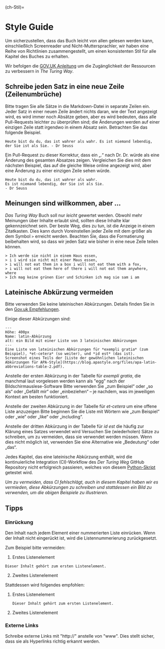 (ch-Stil)=
# Style Guide

Um sicherzustellen, dass das Buch leicht von allen gelesen werden kann, einschließlich Screenreader und Nicht-Muttersprachler, wir haben eine Reihe von Richtlinien zusammengestellt, um einen konsistenten Stil für alle Kapitel des Buches zu erhalten.

Wir befolgen die [GOV.UK Anleitung](https://www.gov.uk/guidance/content-design/writing-for-gov-uk) um die Zugänglichkeit der Ressourcen zu verbessern in _The Turing Way_.

## Schreibe jeden Satz in eine neue Zeile (Zeilenumbrüche)

Bitte tragen Sie alle Sätze in die Markdown-Datei in separate Zeilen ein. Jeder Satz in einer neuen Zeile ändert nichts daran, wie der Text angezeigt wird, es wird immer noch Absätze geben, aber es wird bedeuten, dass alle Pull-Requests leichter zu überprüfen sind; die Änderungen werden auf einer einzigen Zeile statt irgendwo in einem Absatz sein. Betrachten Sie das folgende Beispiel.

 ```
Heute bist du du, das ist wahrer als wahr. Es ist niemand lebendig, der Sie ist als Sie. - Dr Seuss
```

Ein Pull-Request zu dieser Korrektur, dass ein „.“ nach Dr. Dr. würde als eine Änderung des gesamten Absatzes zeigen. Vergleichen Sie dies mit dem nächsten Beispiel, das auf die gleiche Weise online angezeigt wird, aber eine Änderung zu einer einzigen Zeile sehen würde.

 ```
Heute bist du du, das ist wahrer als wahr.
Es ist niemand lebendig, der Sie ist als Sie.
- Dr Seuss
```

## Meinungen sind willkommen, aber ...

_Das Turing Way_ Buch soll nur *leicht* gewertet werden. Obwohl mehr Meinungen über Inhalte erlaubt sind, sollten diese Inhalte klar gekennzeichnet sein. Der beste Weg, dies zu tun, ist die Anzeige in einem Zitatkasten. Dies kann durch Voreinstellen jeder Zeile mit dem größer als dem Symbol `>` erreicht werden. Beachten Sie, dass die Formatierung beibehalten wird, so dass wir jeden Satz wie bisher in eine neue Zeile teilen können.

```
> Ich werde sie nicht in einem Haus essen,
> i i wird sie nicht mit einer Maus essen,
> i will not eat them in a box i will not eat them with a fox,
> i will not eat them here of there i will not eat them anywhere, where
> Ich mag keine grünen Eier und Schinken ich mag sie sam i am
```

## Lateinische Abkürzung vermeiden

Bitte verwenden Sie keine lateinischen Abkürzungen. Details finden Sie in den [Gov.uk Empfehlungen](https://www.gov.uk/guidance/style-guide/a-to-z-of-gov-uk-style).

Einige dieser Abkürzungen sind:

```{figure} ../figures/latin-abbreviation.png
---
Höhe: 400px
Name: latin-Abkürzung
alt: ein Bild mit einer Liste von 3 lateinischen Abkürzungen
---
Eine Liste von lateinischen Abkürzungen für *exempli gratia* (zum Beispiel), *et-cetera* (so weiter), und *id est* (das ist).
Screenshot eines Teils der [Liste der gewöhnlichen lateinischen Abkürzungen für APA-Style](https://blog.apastyle.org/files/apa-latin-abbreviations-table-2.pdf).
```

Anstelle der ersten Abkürzung in der Tabelle für *exempli gratia*, die manchmal laut vorgelesen werden kann als "egg" nach der Bildschirmauslese-Software Bitte verwenden Sie „zum Beispiel“ oder „so als“ oder „Gefällt mir“ oder „einbeziehen“ – je nachdem, was im jeweiligen Kontext am besten funktioniert.

Anstelle der zweiten Abkürzung in der Tabelle für *et-cetera* um eine offene Liste anzuzeigen Bitte beginnen Sie die Liste mit Wörtern wie „zum Beispiel“ oder „wie“ oder „like“ oder „including“.

Anstelle der dritten Abkürzung in der Tabelle für *id est* die häufig zur Klärung eines Satzes verwendet wird Versuchen Sie (wiederholen) Sätze zu schreiben, um zu vermeiden, dass sie verwendet werden müssen. Wenn dies nicht möglich ist, verwenden Sie eine Alternative wie „Bedeutung“ oder „das“.

Jedes Kapitel, das eine lateinische Abkürzung enthält, wird die kontinuierliche Integration (CI)-Workflow des _Der Turing Weg_ GitHub Repository nicht erfolgreich passieren, welches von diesem [Python-Skript](https://github.com/alan-turing-institute/the-turing-way/blob/main/tests/no-bad-latin.py) getestet wird.

*Um zu vermeiden, dass CI fehlschlägt, auch in diesem Kapitel haben wir es vermieden, diese Abkürzungen zu schreiben und stattdessen ein Bild zu verwenden, um die obigen Beispiele zu illustrieren.*

## Tipps

### Einrückung

Den Inhalt nach jedem Element einer nummerierten Liste einrücken. Wenn der Inhalt nicht eingerückt ist, wird die Listennummerierung zurückgesetzt.

Zum Beispiel bitte vermeiden:
1. Erstes Listenelement
```
Dieser Inhalt gehört zum ersten Listenelement.
```
2. Zweites Listenelement

Stattdessen wird folgendes empfohlen:
1. Erstes Listenelement
   ```
   Dieser Inhalt gehört zum ersten Listenelement.
   ```

2. Zweites Listenelement


### Externe Links

Schreibe externe Links mit "http://" anstelle von "www". Dies stellt sicher, dass sie als Hyperlinks richtig erkannt werden.
